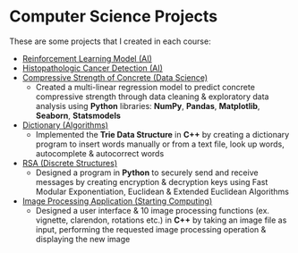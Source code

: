 # Computer Science Projects

These are some projects that I created in each course: 
* [Reinforcement Learning Model (AI)](reinforcement_learning_model.ipynb)
* [Histopathologic Cancer Detection (AI)](histopathologic_cancer_detection.ipynb)
* [Compressive Strength of Concrete (Data Science)](compressive_strength_of_concrete.ipynb)
    * Created a multi-linear regression model to predict concrete compressive strength through data cleaning & exploratory data analysis using **Python** libraries: **NumPy**, **Pandas**, **Matplotlib**, **Seaborn**, **Statsmodels**
* [Dictionary (Algorithms)](dictionary.py)
    * Implemented the **Trie Data Structure** in **C++** by creating a dictionary program to insert words manually or from a text file, look up words, autocomplete & autocorrect words
* [RSA (Discrete Structures)](rsa.py)
    * Designed a program in **Python** to securely send and receive messages by creating encryption & decryption keys using Fast Modular Exponentiation, Euclidean & Extended Euclidean Algorithms
* [Image Processing Application (Starting Computing)](image_processing.cpp)
    * Designed a user interface & 10 image processing functions (ex. vignette, clarendon, rotations etc.) in **C++** by taking an image file as input, performing the requested image processing operation & displaying the new image
